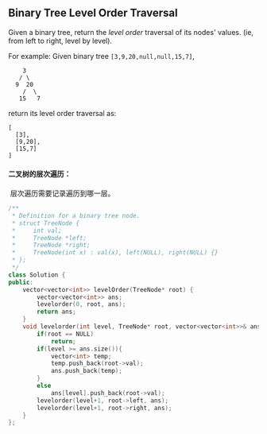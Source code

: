 ## Binary Tree Level Order Traversal

Given a binary tree, return the *level order* traversal of its nodes' values. (ie, from left to right, level by level).

For example:
Given binary tree `[3,9,20,null,null,15,7]`,

```
    3
   / \
  9  20
    /  \
   15   7
```

return its level order traversal as:

```
[
  [3],
  [9,20],
  [15,7]
]
```

#### 二叉树的层次遍历：

​			层次遍历需要记录遍历到哪一层。

```c++
/**
 * Definition for a binary tree node.
 * struct TreeNode {
 *     int val;
 *     TreeNode *left;
 *     TreeNode *right;
 *     TreeNode(int x) : val(x), left(NULL), right(NULL) {}
 * };
 */
class Solution {
public:
    vector<vector<int>> levelOrder(TreeNode* root) {
        vector<vector<int>> ans;
        levelorder(0, root, ans);
        return ans;
    }
    void levelorder(int level, TreeNode* root, vector<vector<int>>& ans){
        if(root == NULL)
            return;
        if(level >= ans.size()){
            vector<int> temp;
            temp.push_back(root->val);
            ans.push_back(temp);
        }
        else
            ans[level].push_back(root->val);
        levelorder(level+1, root->left, ans);
        levelorder(level+1, root->right, ans);
    }
};
```

